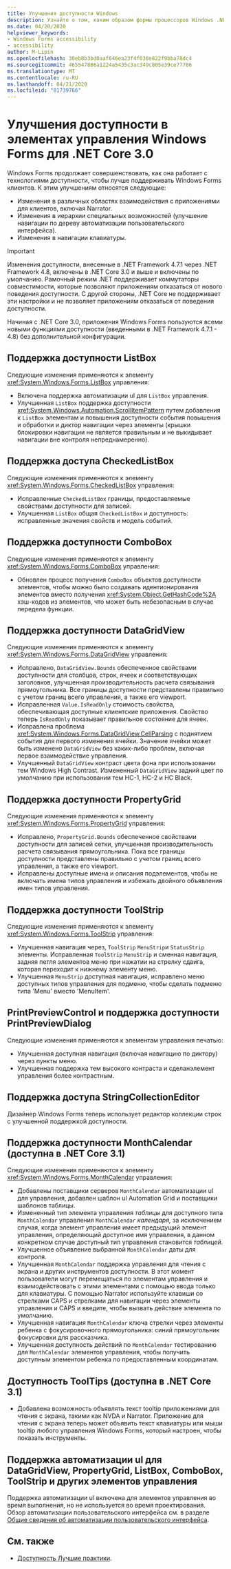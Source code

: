 ```yaml
---
title: Улучшения доступности Windows
description: Узнайте о том, каким образом формы процессоров Windows .NET Core пытаются улучшить доступность по сравнению с формами Windows .NET Framework.
ms.date: 04/20/2020
helpviewer_keywords:
- Windows Forms accessibility
- accessibility
author: M-Lipin
ms.openlocfilehash: 30eb8b3bd0aaf646ea23f4f036e822f9bba78dc4
ms.sourcegitcommit: 465547886a1224a5435c3ac349c805e39ce77706
ms.translationtype: MT
ms.contentlocale: ru-RU
ms.lasthandoff: 04/21/2020
ms.locfileid: "81739766"
---
```

# <a name="accessibility-improvements-in-windows-forms-controls-for-net-core-30"></a>Улучшения доступности в элементах управления Windows Forms для .NET Core 3.0

Windows Forms продолжает совершенствовать, как она работает с технологиями доступности, чтобы лучше поддерживать Windows Forms клиентов. К этим улучшениям относятся следующие:

- Изменения в различных областях взаимодействия с приложениями для клиентов, включая Narrator.
- Изменения в иерархии специальных возможностей (улучшение навигации по дереву автоматизации пользовательского интерфейса).
- Изменения в навигации клавиатуры.

> [!IMPORTANT]
> Изменения доступности, внесенные в .NET Framework 4.7.1 через .NET Framework 4.8, включены в .NET Core 3.0 и выше и включены по умолчанию. Рамочный режим .NET поддерживает коммутаторы совместимости, которые позволяют приложениям отказаться от нового поведения доступности. С другой стороны, .NET Core не поддерживает эти настройки и не позволяет приложениям отказаться от поведения доступности.
  
Начиная с .NET Core 3.0, приложения Windows Forms пользуются всеми новыми функциями доступности (введенными в .NET Framework 4.7.1 - 4.8) без дополнительной конфигурации.

## <a name="listbox-accessibility-support"></a>Поддержка доступности ListBox

Следующие изменения применяются к элементу <xref:System.Windows.Forms.ListBox> управления:

- Включена поддержка автоматизации uI для `ListBox` управления.
- Улучшенная `ListBox` поддержка доступности <xref:System.Windows.Automation.ScrollItemPattern> путем добавления к `ListBox` элементам и повышения доступности события повышения и обработки и диктор навигации через элементы (крышки блокировки навигации не является правильным и не выкидывает навигации вне контроля непреднамеренно).

## <a name="checkedlistbox-accessibility-support"></a>Поддержка доступа CheckedListBox

Следующие изменения применяются к элементу <xref:System.Windows.Forms.CheckedListBox> управления:

- Исправленные `CheckedListBox` границы, предоставляемые свойствами доступности для записей.
- Улучшенная `ListBox` общая `CheckedListBox` и доступность: исправленные значения свойств и модель событий.

## <a name="combobox-accessibility-support"></a>Поддержка доступности ComboBox

Следующие изменения применяются к элементу <xref:System.Windows.Forms.ComboBox> управления:

- Обновлен процесс получения `ComboBox` объектов доступности элементов, чтобы можно было создавать идентионирования элементов вместо получения <xref:System.Object.GetHashCode%2A> хэш-кодов из элементов, что может быть небезопасным в случае передела функции.

## <a name="datagridview-accessibility-support"></a>Поддержка доступности DataGridView

Следующие изменения применяются к элементу <xref:System.Windows.Forms.DataGridView> управления:

- Исправлено, `DataGridView.Bounds` обеспеченное свойствами доступности для столбцов, строк, ячеек и соответствующих заголовков, улучшенная производительность расчета связывания прямоугольника. Все границы доступности представлены правильно с учетом границ всего управления, а также его viewport.
- Исправленная `Value.IsReadOnly` стоимость свойства, обеспечивающая доступные клиентские приложения. Свойство теперь `IsReadOnly` показывает правильное состояние для ячеек.
- Исправлена проблема <xref:System.Windows.Forms.DataGridView.CellParsing> с поднятием события для первого изменения ячейки. Значение ячейки может быть изменено `DataGridView` без каких-либо проблем, включая первое взаимодействие управления.
- Улучшенный `DataGridView` контраст цвета фона при использовании тем Windows High Contrast. Измененный `DataGridView` задний цвет по умолчанию при использовании тем HC-1, HC-2 и HC Black.

## <a name="propertygrid-accessibility-support"></a>Поддержка доступности PropertyGrid

Следующие изменения применяются к элементу <xref:System.Windows.Forms.PropertyGrid> управления:

- Исправлено, `PropertyGrid.Bounds` обеспеченное свойствами доступности для записей сетки, улучшенная производительность расчета связывания прямоугольника. Пока все границы доступности представлены правильно с учетом границ всего управления, а также его viewport.
- Исправлены доступные имена и описания подэлементов, чтобы не включать имена типов управления и избежать двойного объявления имен типов управления.

## <a name="toolstrip-accessibility-support"></a>Поддержка доступности ToolStrip

Следующие изменения применяются к элементу <xref:System.Windows.Forms.ToolStrip> управления:

- Улучшенная навигация через, `ToolStrip` `MenuStrip`и `StatusStrip` элементы. Исправленная `ToolStrip` `MenuStrip` и сменная навигация, задняя петля элементов меню при нажатии на стрелку сдвига, которая переходит к нижнему элементу меню.
- Улучшенная `MenuStrip` доступная навигация, исправлено меню доступных типов управления для подменю, чтобы сделать подменю типа 'Menu' вместо 'MenuItem'.

## <a name="printpreviewcontrol-and-printpreviewdialog-accessibility-support"></a>PrintPreviewControl и поддержка доступности PrintPreviewDialog

Следующие изменения применяются к элементам управления печатью:

- Улучшенная доступная навигация (включая навигацию по диктору) через пункты меню.
- Улучшенная поддержка тем высокого контраста и сделанэлемент управления более контрастным.

## <a name="stringcollectioneditor-accessibility-support"></a>Поддержка доступа StringCollectionEditor

Дизайнер Windows Forms теперь использует редактор коллекции строк с улучшенной поддержкой доступности.

## <a name="monthcalendar-accessibility-support-available-in-net-core-31"></a>Поддержка доступности MonthCalendar (доступна в .NET Core 3.1)

Следующие изменения применяются к элементу <xref:System.Windows.Forms.MonthCalendar> управления:

- Добавлены поставщики серверов `MonthCalendar` автоматизации uI для управления, добавлен шаблон uI Automation Grid и поставщики шаблонов таблицы.
- Измененный тип элемента управления _таблицы_ для доступного типа `MonthCalendar` управления `MonthCalendar` _календаря,_ за исключением случая, когда элемент управления имеет предыдущий элемент управления, определяющий доступное имя управления, в данном конкретном случае доступный тип управления становится _таблицей._
- Улучшенное объявление выбранной `MonthCalendar` даты для контроля.
- Улучшенная `MonthCalendar` поддержка управления для чтения с экрана и других инструментов доступности. В этот момент пользователи могут перемещаться по элементам управления и взаимодействовать с этими элементами с помощью ввода только для клавиатуры. С помощью Narrator используйте клавиши со стрелками CAPS и стрелками для навигации через элементы управления и CAPS и введите, чтобы вызвать действие элемента по умолчанию.
- Улучшенная навигация `MonthCalendar` ключа стрелки через элементы ребенка с фокусировочного прямоугольника: синий прямоугольник фокусировки для рассказчика.
- Улучшенная доступность действий по `MonthCalendar` тестированию для `MonthCalendar` элементов управления, чтобы получить доступным элементом ребенка по предоставленным координатам.

## <a name="tooltips-accessibility-available-in-net-core-31"></a>Доступность ToolTips (доступна в .NET Core 3.1)

- Добавлена возможность объявлять текст tooltip приложениями для чтения с экрана, такими как NVDA и Narrator. Приложение для чтения с экрана теперь может объявить текст клавиатуры или мыши tooltip любого управления Windows Forms, который настроен, чтобы показать инструменты.

## <a name="ui-automation-support-for-datagridview-propertygrid-listbox-combobox-toolstrip-and-other-controls"></a>Поддержка автоматизации uI для DataGridView, PropertyGrid, ListBox, ComboBox, ToolStrip и других элементов управления

Поддержка автоматизации uI включена для элементов управления во время выполнения, но не используется во время проектирования. Обзор автоматизации пользовательского интерфейса см. в разделе [Общие сведения об автоматизации пользовательского интерфейса](https://docs.microsoft.com/dotnet/framework/ui-automation/ui-automation-overview).

## <a name="see-also"></a>См. также

- [Доступность Лучшие практики](../ui-automation/accessibility-best-practices.md).
